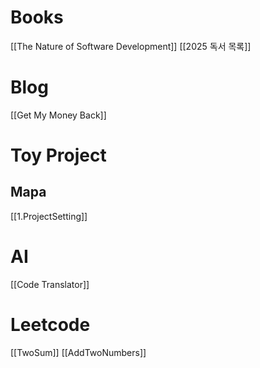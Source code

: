 # Books
[[The Nature of Software Development]]
[[2025 독서 목록]]



# Blog
[[Get My Money Back]]


# Toy Project
## Mapa
[[1.ProjectSetting]]


# AI
[[Code Translator]]

# Leetcode
[[TwoSum]]
[[AddTwoNumbers]]
